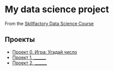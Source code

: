 # My data science project
From the [Skillfactory Data Science Course](https://skillfactory.ru/data-scientist)

## Проекты
* [Проект 0. Игра: Угадай число](https://github.com/soflysodiva/sf_data_science/tree/main/project_0)
* [Проект 1. ______](_____)
* [Проект 2. ______](_____)